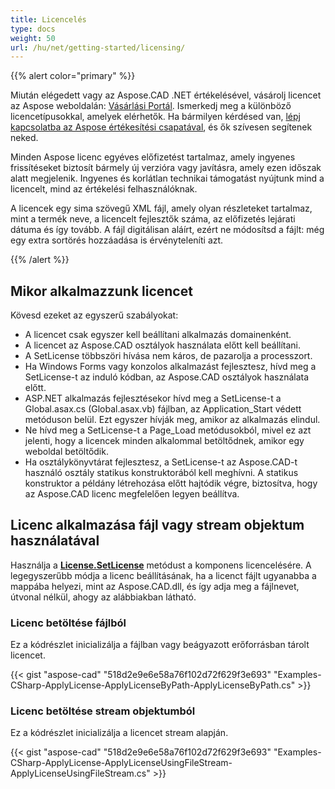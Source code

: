 ```yaml
---
title: Licencelés
type: docs
weight: 50
url: /hu/net/getting-started/licensing/
---
```


{{% alert color="primary" %}}

Miután elégedett vagy az Aspose.CAD .NET értékelésével, vásárolj licencet az Aspose weboldalán: [Vásárlási Portál](https://purchase.aspose.com/buy). Ismerkedj meg a különböző licencetípusokkal, amelyek elérhetők. Ha bármilyen kérdésed van, [lépj kapcsolatba az Aspose értékesítési csapatával](https://about.aspose.com/contact), és ők szívesen segítenek neked.

Minden Aspose licenc egyéves előfizetést tartalmaz, amely ingyenes frissítéseket biztosít bármely új verzióra vagy javításra, amely ezen időszak alatt megjelenik. Ingyenes és korlátlan technikai támogatást nyújtunk mind a licencelt, mind az értékelési felhasználóknak.

A licencek egy sima szövegű XML fájl, amely olyan részleteket tartalmaz, mint a termék neve, a licencelt fejlesztők száma, az előfizetés lejárati dátuma és így tovább. A fájl digitálisan aláírt, ezért ne módosítsd a fájlt: még egy extra sortörés hozzáadása is érvényteleníti azt.

{{% /alert %}}

## **Mikor alkalmazzunk licencet**

Kövesd ezeket az egyszerű szabályokat:

- A licencet csak egyszer kell beállítani alkalmazás domainenként.
- A licencet az Aspose.CAD osztályok használata előtt kell beállítani.
- A SetLicense többszöri hívása nem káros, de pazarolja a processzort.
- Ha Windows Forms vagy konzolos alkalmazást fejlesztesz, hívd meg a SetLicense-t az induló kódban, az Aspose.CAD osztályok használata előtt.
- ASP.NET alkalmazás fejlesztésekor hívd meg a SetLicense-t a Global.asax.cs (Global.asax.vb) fájlban, az Application_Start védett metóduson belül. Ezt egyszer hívják meg, amikor az alkalmazás elindul.
- Ne hívd meg a SetLicense-t a Page_Load metódusokból, mivel ez azt jelenti, hogy a licencek minden alkalommal betöltődnek, amikor egy weboldal betöltődik.
- Ha osztálykönyvtárat fejlesztesz, a SetLicense-t az Aspose.CAD-t használó osztály statikus konstruktorából kell meghívni. A statikus konstruktor a példány létrehozása előtt hajtódik végre, biztosítva, hogy az Aspose.CAD licenc megfelelően legyen beállítva.

## **Licenc alkalmazása fájl vagy stream objektum használatával**

Használja a **[License.SetLicense](https://reference.aspose.com/cad/net/aspose.cad.license/setlicense/methods/1)** metódust a komponens licencelésére. A legegyszerűbb módja a licenc beállításának, ha a licenct fájlt ugyanabba a mappába helyezi, mint az Aspose.CAD.dll, és így adja meg a fájlnevet, útvonal nélkül, ahogy az alábbiakban látható.

### **Licenc betöltése fájlból**

Ez a kódrészlet inicializálja a fájlban vagy beágyazott erőforrásban tárolt licencet.

{{< gist "aspose-cad" "518d2e9e6e58a76f102d72f629f3e693" "Examples-CSharp-ApplyLicense-ApplyLicenseByPath-ApplyLicenseByPath.cs" >}}

### **Licenc betöltése stream objektumból**

Ez a kódrészlet inicializálja a licencet stream alapján.

{{< gist "aspose-cad" "518d2e9e6e58a76f102d72f629f3e693" "Examples-CSharp-ApplyLicense-ApplyLicenseUsingFileStream-ApplyLicenseUsingFileStream.cs" >}}
